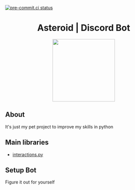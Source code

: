 [![pre-commit.ci status](https://results.pre-commit.ci/badge/github/Damego/Asteroid-Discord-Bot/main.svg)](https://results.pre-commit.ci/latest/github/Damego/Asteroid-Discord-Bot/main)

<div align="center">
  <h1>Asteroid | Discord Bot</h1>
  <img src="https://cdn.discordapp.com/attachments/829309399959863307/964580080032571422/1asteroid-8d.png" style="height: 200px">
</div>

<h2>About</h2>
<p>It's just my pet project to improve my skills in python</p>

<h2>Main libraries</h2>

- [interactions.py](https://github.com/interactions-py/library)
<h2>Setup Bot</h2>

Figure it out for yourself
